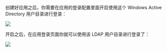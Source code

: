 <IntegrationDetailCard title="使用 Windows Active Directory 用户目录登录">

创建好应用之后，你需要在应用的登录配置里面开启使用这个 Windows Active Directory 用户目录进行登录：

![](~@imagesZhCn/connections/Xnip2021-02-25_19-24-27.png)

开启之后，在应用登录页面你就可以使用该 LDAP 用户目录进行登录了：

![](~@imagesZhCn/connections/Xnip2021-02-25_19-24-54.png)

</IntegrationDetailCard>